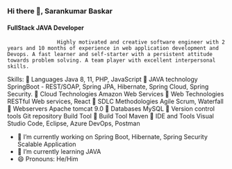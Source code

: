 ### Hi there 👋, Sarankumar Baskar
#### FullStack JAVA Developer

                    Highly motivated and creative software engineer with 2 years and 10 months of experience in web application development and Devops. A fast learner and self-starter with a persistent attitude towards problem solving. A team player with excellent interpersonal skills.

Skills: 
  Languages Java 8, 11, PHP, JavaScript 
  JAVA technology SpringBoot - REST/SOAP, Spring JPA, Hibernate, Spring Cloud, Spring Security. 
  Cloud Technologies Amazon Web Services 
  Web Technologies RESTful Web services, React 
  SDLC Methodologies Agile Scrum, Waterfall 
  Webservers Apache tomcat 9.0 
  Databases MySQL  Version control tools Git repository Build Tool 
  Build Tool Maven  IDE and Tools Visual Studio Code, Eclipse, Azure DevOps, Postman

- 🔭 I’m currently working on Spring Boot, Hibernate, Spring Security Scalable Application 
- 🌱 I’m currently learning JAVA 
- 😄 Pronouns: He/Him 




